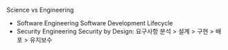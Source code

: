 
Science vs Engineering

- Software Engineering 
	Software Development Lifecycle
- Security Engineering
	Security by Design: 요구사항 분석 > 설계 > 구현 > 배포 > 유지보수



